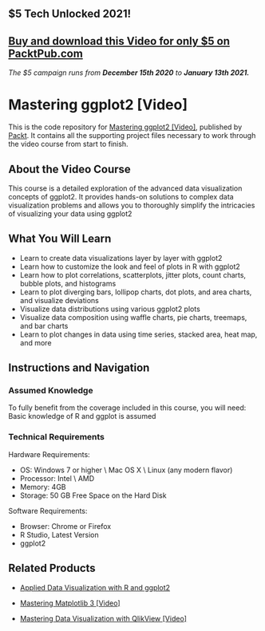 ## $5 Tech Unlocked 2021!
[Buy and download this Video for only $5 on PacktPub.com](https://www.packtpub.com/product/mastering-ggplot2-video/9781789952162)
-----
*The $5 campaign         runs from __December 15th 2020__ to __January 13th 2021.__*

# Mastering ggplot2 [Video]
This is the code repository for [Mastering ggplot2 [Video]](https://www.packtpub.com/big-data-and-business-intelligence/mastering-ggplot2-video?utm_source=github&utm_medium=repository&utm_campaign=9781789952162), published by [Packt](https://www.packtpub.com/?utm_source=github). It contains all the supporting project files necessary to work through the video course from start to finish.
## About the Video Course
This course is a detailed exploration of the advanced data visualization concepts of ggplot2. It provides hands-on solutions to complex data visualization problems and allows you to thoroughly simplify the intricacies of visualizing your data using ggplot2

<H2>What You Will Learn</H2>
<DIV class=book-info-will-learn-text>
<UL>
<LI>Learn to create data visualizations layer by layer with ggplot2 
<LI>Learn how to customize the look and feel of plots in R with ggplot2 
<LI>Learn how to plot correlations, scatterplots, jitter plots, count charts, bubble plots, and histograms 
<LI>Learn to plot diverging bars, lollipop charts, dot plots, and area charts, and visualize deviations 
<LI>Visualize data distributions using various ggplot2 plots 
<LI>Visualize data composition using waffle charts, pie charts, treemaps, and bar charts 
<LI>Learn to plot changes in data using time series, stacked area, heat map, and more </LI></UL></DIV>

## Instructions and Navigation
### Assumed Knowledge
To fully benefit from the coverage included in this course, you will need:<br/>
Basic knowledge of R and ggplot is assumed
### Technical Requirements
Hardware Requirements:<br/>
<UL>
<LI>OS: Windows 7 or higher \ Mac OS X \ Linux (any modern flavor) </LI>
<LI>Processor: Intel \ AMD</LI>
<LI>Memory: 4GB</LI>
<LI>Storage: 50 GB Free Space on the Hard Disk</LI> </UL>

Software Requirements:<br/>
<UL>
<LI>Browser: Chrome or Firefox</LI>
<LI>R Studio, Latest Version</LI>
<LI>ggplot2</LI></UL>

## Related Products
* [Applied Data Visualization with R and ggplot2](https://www.packtpub.com/big-data-and-business-intelligence/applied-data-visualization-r-and-ggplot2-0?utm_source=github&utm_medium=repository&utm_campaign=9781789808476)

* [Mastering Matplotlib 3 [Video]](https://www.packtpub.com/big-data-and-business-intelligence/mastering-matplotlib-3-video?utm_source=github&utm_medium=repository&utm_campaign=9781789958928)

* [Mastering Data Visualization with QlikView [Video]](https://www.packtpub.com/big-data-and-business-intelligence/mastering-data-visualization-qlikview-video?utm_source=github&utm_medium=repository&utm_campaign=9781789955002)

